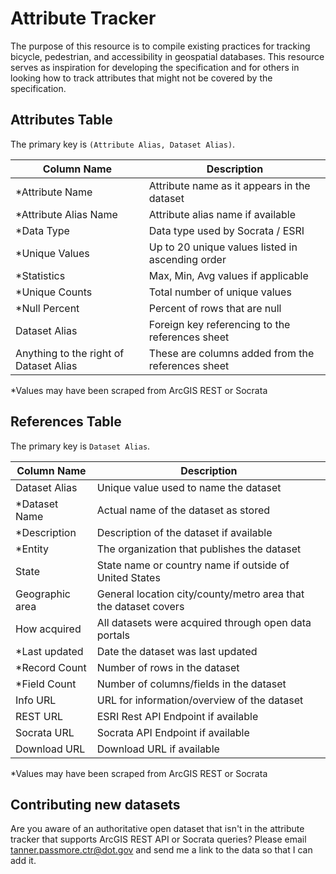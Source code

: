 # Attribute Tracker

The purpose of this resource is to compile existing practices for tracking bicycle, pedestrian, and accessibility in geospatial databases. This resource serves as inspiration for developing the specification and for others in looking how to track attributes that might not be covered by the specification.

## Attributes Table
The primary key is `(Attribute Alias, Dataset Alias)`.

| Column Name | Description |
| - | - |
| *Attribute Name |	Attribute name as it appears in the dataset |
| *Attribute Alias Name | Attribute alias name if available |
| *Data Type |	Data type used by Socrata / ESRI |
| *Unique Values |	Up to 20 unique values listed in ascending order |
| *Statistics |	Max, Min, Avg values if applicable |
| *Unique Counts |	Total number of unique values |
| *Null Percent |	Percent of rows that are null	 |
| Dataset Alias |	Foreign key referencing to the references sheet |
| Anything to the right of Dataset Alias |	These are columns added from the references sheet |

*Values may have been scraped from ArcGIS REST or Socrata

## References Table
The primary key is `Dataset Alias`.

| Column Name | Description |
| - | - |
| Dataset Alias |	Unique value used to name the dataset |
| *Dataset Name |	Actual name of the dataset as stored  |
| *Description |	Description of the dataset if available |
| *Entity |	The organization that publishes the dataset |
| State	| State name or country name if outside of United States |
| Geographic area |	General location city/county/metro area that the dataset covers |
| How acquired | All datasets were acquired through open data portals |
| *Last updated |	Date the dataset was last updated |
| *Record Count |	Number of rows in the dataset |
| *Field Count |	Number of columns/fields in the dataset |
| Info URL |	URL for information/overview of the dataset |
| REST URL |	ESRI Rest API Endpoint if available |
| Socrata URL |	Socrata API Endpoint if available |
| Download URL |	Download URL if available |

*Values may have been scraped from ArcGIS REST or Socrata

## Contributing new datasets
Are you aware of an authoritative open dataset that isn't in the attribute tracker that supports ArcGIS REST API or Socrata queries? Please email tanner.passmore.ctr@dot.gov and send me a link to the data so that I can add it.